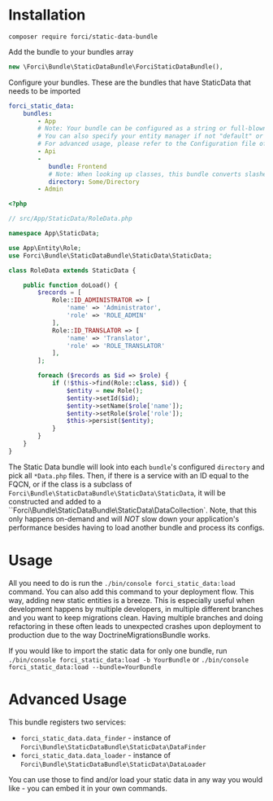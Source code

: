 # Installation 

`composer require forci/static-data-bundle`

Add the bundle to your bundles array
```php
new \Forci\Bundle\StaticDataBundle\ForciStaticDataBundle(),
```

Configure your bundles. These are the bundles that have StaticData that needs to be imported
```yaml
forci_static_data:
    bundles:
        - App
        # Note: Your bundle can be configured as a string or full-blown config.
        # You can also specify your entity manager if not "default" or if you have many
        # For advanced usage, please refer to the Configuration file of this bundle.
        - Api
        -
           bundle: Frontend
           # Note: When looking up classes, this bundle converts slashes to namespace separators
           directory: Some/Directory 
        - Admin
```

```php
<?php

// src/App/StaticData/RoleData.php

namespace App\StaticData;

use App\Entity\Role;
use Forci\Bundle\StaticDataBundle\StaticData\StaticData;

class RoleData extends StaticData {

    public function doLoad() {
        $records = [
            Role::ID_ADMINISTRATOR => [
                'name' => 'Administrator',
                'role' => 'ROLE_ADMIN'
            ],
            Role::ID_TRANSLATOR => [
                'name' => 'Translator',
                'role' => 'ROLE_TRANSLATOR'
            ],
        ];

        foreach ($records as $id => $role) {
            if (!$this->find(Role::class, $id)) {
                $entity = new Role();
                $entity->setId($id);
                $entity->setName($role['name']);
                $entity->setRole($role['role']);
                $this->persist($entity);
            }
        }
    }
}
```

The Static Data bundle will look into each `bundle`'s configured `directory` and pick all `*Data.php` files.
Then, if there is a service with an ID equal to the FQCN, or if the class is a subclass of `Forci\Bundle\StaticDataBundle\StaticData\StaticData`, it will be constructed and added to a ``Forci\Bundle\StaticDataBundle\StaticData\DataCollection`.
Note, that this only happens on-demand and will *NOT* slow down your application's performance besides having to load another bundle and process its configs.

# Usage

All you need to do is run the `./bin/console forci_static_data:load` command.
You can also add this command to your deployment flow. This way, adding new static entities is a breeze. 
This is especially useful when development happens by multiple developers, in multiple different branches and you want to keep migrations clean.
Having multiple branches and doing refactoring in these often leads to unexpected crashes upon deployment to production due to the way DoctrineMigrationsBundle works.

If you would like to import the static data for only one bundle, run `./bin/console forci_static_data:load -b YourBundle` or `./bin/console forci_static_data:load --bundle=YourBundle`

# Advanced Usage

This bundle registers two services:
- `forci_static_data.data_finder` - instance of `Forci\Bundle\StaticDataBundle\StaticData\DataFinder`
- `forci_static_data.data_loader` - instance of `Forci\Bundle\StaticDataBundle\StaticData\DataLoader`

You can use those to find and/or load your static data in any way you would like - you can embed it in your own commands.

